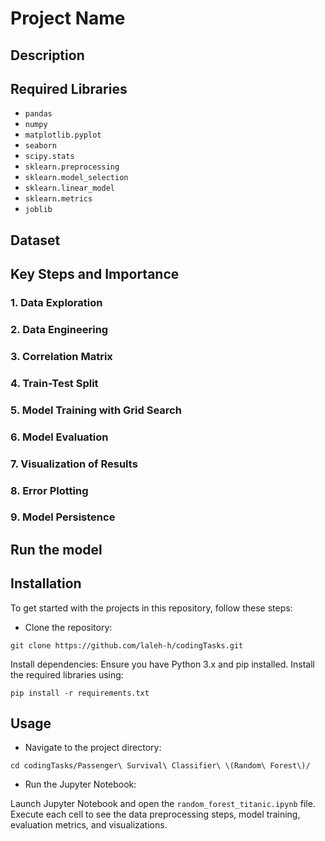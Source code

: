 # Project Name

## Description


## Required Libraries
- `pandas`
- `numpy`
- `matplotlib.pyplot`
- `seaborn`
- `scipy.stats`
- `sklearn.preprocessing`
- `sklearn.model_selection`
- `sklearn.linear_model`
- `sklearn.metrics`
- `joblib`

## Dataset


## Key Steps and Importance

### 1. Data Exploration


### 2. Data Engineering


### 3. Correlation Matrix


### 4. Train-Test Split


### 5. Model Training with Grid Search

### 6. Model Evaluation


### 7. Visualization of Results


### 8. Error Plotting


### 9. Model Persistence


## Run the model

## Installation
To get started with the projects in this repository, follow these steps:

- Clone the repository:
```
git clone https://github.com/laleh-h/codingTasks.git
```

Install dependencies:
Ensure you have Python 3.x and pip installed. Install the required libraries using:

```
pip install -r requirements.txt
```

## Usage
- Navigate to the project directory:
```
cd codingTasks/Passenger\ Survival\ Classifier\ \(Random\ Forest\)/
```

- Run the Jupyter Notebook:

Launch Jupyter Notebook and open the `random_forest_titanic.ipynb` file. Execute each cell to see the data preprocessing steps, model training, evaluation metrics, and visualizations.